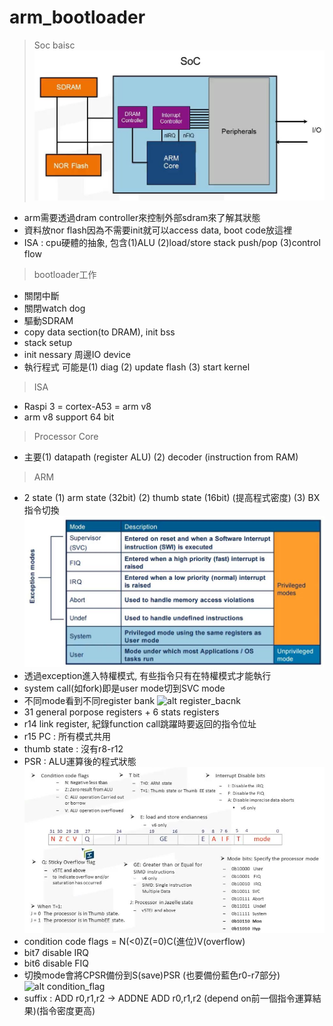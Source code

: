# arm_bootloader
> Soc baisc
![alt soc_basic](https://github.com/chiweichiu/arm_bootloader/blob/main/utils/soc_basic.jpg) <br>
- arm需要透過dram controller來控制外部sdram來了解其狀態
- 資料放nor flash因為不需要init就可以access data, boot code放這裡
- ISA : cpu硬體的抽象, 包含(1)ALU (2)load/store stack push/pop (3)control flow
> bootloader工作
- 關閉中斷
- 關閉watch dog
- 驅動SDRAM
- copy data section(to DRAM), init bss
- stack setup
- init nessary 周邊IO device
- 執行程式 可能是(1) diag (2) update flash (3) start kernel
> ISA
- Raspi 3 = cortex-A53 = arm v8
- arm v8 support 64 bit
> Processor Core
- 主要(1) datapath (register ALU) (2) decoder (instruction from RAM)
> ARM
- 2 state (1) arm state (32bit) (2) thumb state (16bit) (提高程式密度) (3) BX指令切換
![alt arm_processor_mode](https://github.com/chiweichiu/arm_bootloader/blob/main/utils/arm_processor_mode.jpg) <br>
- 透過exception進入特權模式, 有些指令只有在特權模式才能執行
- system call(如fork)即是user mode切到SVC mode
- 不同mode看到不同register bank 
![alt register_bacnk](https://github.com/chiweichiu/arm_bootloader/blob/main/utils/register_bacnk.jpg) <br>
- 31 general porpose registers + 6 stats registers
- r14 link register, 紀錄function call跳躍時要返回的指令位址
- r15 PC : 所有模式共用
- thumb state : 沒有r8-r12
- PSR : ALU運算後的程式狀態
![alt psr](https://github.com/chiweichiu/arm_bootloader/blob/main/utils/psr.jpg) <br>
- condition code flags = N(<0)Z(=0)C(進位)V(overflow)
- bit7 disable IRQ
- bit6 disable FIQ
- 切換mode會將CPSR備份到S(save)PSR (也要備份藍色r0-r7部分)
![alt condition_flag](https://github.com/chiweichiu/arm_bootloader/blob/main/utils/condition_flag.jpg) <br>
- suffix : ADD r0,r1,r2 -> ADDNE ADD r0,r1,r2 (depend on前一個指令運算結果)(指令密度更高) 






